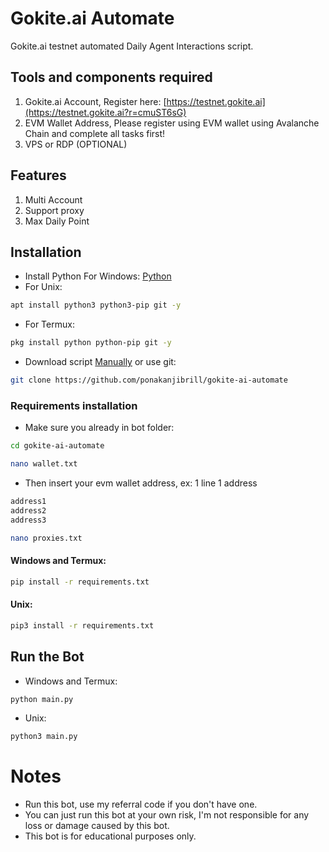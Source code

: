 # Gokite.ai Automate
Gokite.ai testnet automated Daily Agent Interactions script.
## Tools and components required
1. Gokite.ai Account, Register here: [https://testnet.gokite.ai](https://testnet.gokite.ai?r=cmuST6sG)
2. EVM Wallet Address, Please register using EVM wallet using Avalanche Chain and complete all tasks first!
3. VPS or RDP (OPTIONAL)

## Features
1. Multi Account
2. Support proxy
3. Max Daily Point
## Installation
- Install Python For Windows: [Python](https://www.python.org/ftp/python/3.13.0/python-3.13.0-amd64.exe)
- For Unix:
```bash
apt install python3 python3-pip git -y
```
- For Termux:
```bash
pkg install python python-pip git -y
```
- Download script [Manually](https://github.com/ponakanjibrill/gokite-ai-automate/archive/refs/heads/main.zip) or use git:
```bash
git clone https://github.com/ponakanjibrill/gokite-ai-automate
```
### Requirements installation
- Make sure you already in bot folder:
```bash
cd gokite-ai-automate
```
```bash
nano wallet.txt
```
- Then insert your evm wallet address, ex: 1 line 1 address
```bash
address1
address2
address3
```
```bash
nano proxies.txt
```
#### Windows and Termux:
```bash
pip install -r requirements.txt
```
#### Unix:
```bash
pip3 install -r requirements.txt
```
## Run the Bot
- Windows and Termux:
```bash
python main.py
```
- Unix:
```bash
python3 main.py
```
# Notes
- Run this bot, use my referral code if you don't have one.
- You can just run this bot at your own risk, I'm not responsible for any loss or damage caused by this bot.
- This bot is for educational purposes only.
